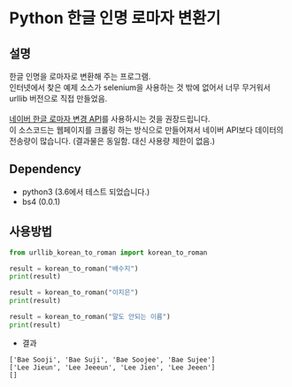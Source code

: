 # Python 한글 인명 로마자 변환기

## 설명

한글 인명을 로마자로 변환해 주는 프로그램.<br />
인터넷에서 찾은 예제 소스가 selenium을 사용하는 것 밖에 없어서 너무 무거워서 urllib 버전으로 직접 만들었음.
<br />
<br />
[네이버 한글 로마자 변경 API](https://developers.naver.com/products/roman/)를 사용하시는 것을 권장드립니다.<br />
이 소스코드는 웹페이지를 크롤링 하는 방식으로 만들어져서 네이버 API보다 데이터의 전송량이 많습니다. (결과물은 동일함. 대신 사용량 제한이 없음.) 

## Dependency

- python3 (3.6에서 테스트 되었습니다.)
- bs4 (0.0.1)

## 사용방법

```python
from urllib_korean_to_roman import korean_to_roman

result = korean_to_roman("배수지")
print(result)

result = korean_to_roman("이지은")
print(result)

result = korean_to_roman("말도 안되는 이름")
print(result)
```

- 결과
```
['Bae Sooji', 'Bae Suji', 'Bae Soojee', 'Bae Sujee']
['Lee Jieun', 'Lee Jeeeun', 'Lee Jien', 'Lee Jeeen']
[]
```